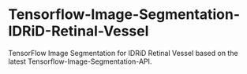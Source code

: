 # Tensorflow-Image-Segmentation-IDRiD-Retinal-Vessel
TensorFlow Image Segmentation for IDRiD Retinal Vessel based on the latest Tensorflow-Image-Segmentation-API.

